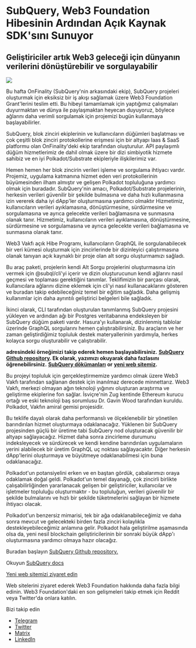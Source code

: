 # SubQuery, Web3 Foundation Hibesinin Ardından Açık Kaynak SDK'sını Sunuyor

## Geliştiriciler artık Web3 geleceği için dünyanın verilerini dönüştürebilir ve sorgulayabilir

![](https://miro.medium.com/max/1400/1*f9Jw37LjUGu8P8W39cjDYw.png)

Bu hafta OnFinality (SubQuery'nin arkasındaki ekip), SubQuery projeleri oluşturmak için eksiksiz bir iş akışı sağlamak üzere Web3 Foundation Grant'lerini teslim etti. Bu hibeyi tamamlamak için yaptığımız çalışmaları duyurmaktan ve dünya ile paylaşmaktan heyecan duyuyoruz, böylece ağlarını daha verimli sorgulamak için projemizi bugün kullanmaya başlayabilirler.

SubQuery, blok zinciri ekiplerinin ve kullanıcıların düğümleri başlatması ve çok çeşitli blok zinciri protokollerine erişmesi için bir altyapı Iaas & SaaS platformu olan OnFinality'deki ekip tarafından oluşturulur. API paylaşımlı düğüm hizmetlerimiz de dahil olmak üzere bir dizi simbiyotik hizmete sahibiz ve en iyi Polkadot/Substrate ekipleriyle ilişkilerimiz var.

Hemen hemen her blok zincirin verileri işleme ve sorgulama ihtiyacı vardır. Projemiz, uygulama katmanına hizmet eden veri protokollerinin büyümesinden ilham almıştır ve gelişen Polkadot topluluğuna yardımcı olmak için buradadır. SubQuery'nin amacı, Polkadot/Substrate projelerinin, herkesin verileri güvenilir bir şekilde bulmasına ve daha hızlı  kullanmasına izin vererek daha iyi dApp'ler oluşturmasına yardımcı olmaktır Hizmetimiz, kullanıcıların verileri ayıklamasına, dönüştürmesine, sürdürmesine ve sorgulamasına ve ayrıca gelecekte verileri bağlamasına ve sunmasına olanak tanır. Hizmetimiz, kullanıcıların verileri ayıklamasına, dönüştürmesine, sürdürmesine ve sorgulamasına ve ayrıca gelecekte verileri bağlamasına ve sunmasına olanak tanır.

Web3 Vakfı açık Hibe Programı, kullanıcıların GraphQL ile sorgulanabilecek bir veri kümesi oluşturmak için zincirlerinde bir dizinleyici çalıştırmasına olanak tanıyan açık kaynaklı bir proje olan alt sorgu oluşturmamızı sağladı.

Bu araç paketi, projelerin kendi Alt Sorgu projelerini oluşturmasına izin vermek için @subql/cli'yi içerir ve dizin oluşturucunun kendi ağlarını nasıl geçmesi ve toplaması gerektiğini tanımlar. Teklifimizin bir parçası olarak, kullanıcılara ağlarını dizine eklemek için cli'yi nasıl kullanacaklarını gösteren ve buradan takip edebileceğiniz temel bir eğitim sağladık. Daha gelişmiş kullanımlar için daha ayrıntılı geliştirici belgeleri bile sağladık.

İkinci olarak, CLI tarafından oluşturulan tanımlanmış SubQuery projesini yükleyen ve ardından ağı bir Postgres veritabanına endeksleyen bir SubQuery düğüm paketi vardır. Hasura'yı kullanarak, dizinlenmiş tablolar üzerinde GraphQL sorgularını hemen çalıştırabilirsiniz. Bu araçların ve her zaman geliştirdiğimiz topluluk destek materyallerinin yardımıyla, herkes kolayca sorgu oluşturabilir ve çalıştırabilir.

**adresindeki örneğimizi takip ederek hemen başlayabilirsiniz.** [**SubQuery Github repository**](https://github.com/OnFinality-io/subql)**. Ek olarak, yazımızı okuyarak daha fazlasını öğrenebilirsiniz.** [**SubQuery dökümanları**](https://doc.subquery.network/) **or** [**yeni web sitemiz**](https://subquery.network/)**.**

Bu projeyi topluluk için gerçekleştirmemize yardımcı olmak üzere Web3 Vakfı tarafından sağlanan destek için inanılmaz derecede minnettarız. Web3 Vakfı, merkezi olmayan ağın teknoloji yığınını oluşturan araştırma ve geliştirme ekiplerine fon sağlar. İsviçre'nin Zug kentinde Ethereum kurucu ortağı ve eski teknoloji baş sorumlusu Dr. Gavin Wood tarafından kuruldu. Polkadot, Vakfın amiral gemisi projesidir.

Bu teklife dayalı olarak daha performanslı ve ölçeklenebilir bir yönetilen barındırılan hizmet oluşturmaya odaklanacağız. Yüklenen bir SubQuery  projesinden güçlü bir üretime tabi SubQuery nod oluşturacak güvenilir bir altyapı sağlayacağız. Hizmet daha sonra zincirleme durumunu indeksleyecek ve sürdürecek ve kendi kendine barındırılan uygulamaların yerini alabilecek bir üretim GraphQL uç noktası sağlayacaktır. Diğer herkesin dApp'lerini oluşturmaya ve büyütmeye odaklanabilmesi için buna odaklanacağız.

Polkadot'un potansiyelini erken ve en baştan gördük, çabalarımızı oraya odaklamak doğal geldi. Polkadot'un temel dayanağı, çok zincirli birlikte çalışabilirliğinden yararlanacak gelişen bir geliştiriciler, kullanıcılar ve işletmeler topluluğu oluşturmaktır - bu topluluğun, verileri güvenilir bir şekilde bulmalarını ve hızlı bir şekilde tüketmelerini sağlayan bir hizmete ihtiyacı olacak.

Polkadot'un benzersiz mimarisi, tek bir ağa odaklanabileceğimiz ve daha sonra mevcut ve gelecekteki birden fazla zinciri kolaylıkla destekleyebileceğimiz anlamına gelir. Polkadot hala geliştirilme aşamasında olsa da, yeni nesil blockchain geliştiricilerinin bir sonraki büyük dApp'ı oluşturmasına yardımcı olmaya hazır olacağız.

Buradan başlayın [SubQuery Github repository.](https://github.com/OnFinality-io/subql)

Okuyun [SubQuery docs](https://doc.subquery.network/)

[Yeni web sitemizi ziyaret edin](https://subquery.network/)

Web sitelerini ziyaret ederek Web3 Foundation hakkında daha fazla bilgi edinin. Web3 Foundation'daki en son gelişmeleri takip etmek için Reddit veya Twitter'da onlara katılın.

Bizi takip edin

-   [Telegram](https://t.me/subquerynetwork)
-   [Twitter](https://twitter.com/subquerynetwork)
-   [Matrix](https://matrix.to/#/%23subquery:matrix.org)
-   [LinkedIn](https://www.linkedin.com/company/subquery)